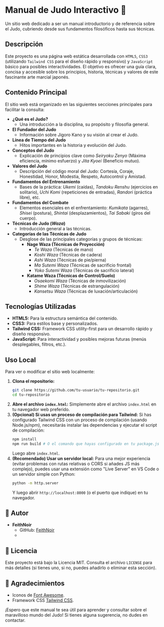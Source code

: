 # Manual de Judo Interactivo 🥋

Un sitio web dedicado a ser un manual introductorio y de referencia sobre el Judo, cubriendo desde sus fundamentos filosóficos hasta sus técnicas.

## Descripción

Este proyecto es una página web estática desarrollada con `HTML5`, `CSS3` (utilizando `Tailwind CSS` para el diseño rápido y responsivo) y `JavaScript` básico para posibles interactividades. El objetivo es ofrecer una guía clara, concisa y accesible sobre los principios, historia, técnicas y valores de este fascinante arte marcial japonés.

## Contenido Principal

El sitio web está organizado en las siguientes secciones principales para facilitar la consulta:

*   **¿Qué es el Judo?**
    *   Una introducción a la disciplina, su propósito y filosofía general.
*   **El Fundador del Judo**
    *   Información sobre Jigoro Kano y su visión al crear el Judo.
*   **Línea de Tiempo del Judo**
    *   Hitos importantes en la historia y evolución del Judo.
*   **Conceptos del Judo**
    *   Explicación de principios clave como *Seiryoku Zenyo* (Máxima eficiencia, mínimo esfuerzo) y *Jita Kyoei* (Beneficio mutuo).
*   **Valores del Judo**
    *   Descripción del código moral del Judo: Cortesía, Coraje, Honestidad, Honor, Modestia, Respeto, Autocontrol y Amistad.
*   **Fundamentos del Entrenamiento**
    *   Bases de la práctica: *Ukemi* (caídas), *Tandoku Renshu* (ejercicios en solitario), *Uchi Komi* (repeticiones de entradas), *Randori* (práctica libre), etc.
*   **Fundamentos del Combate**
    *   Elementos esenciales en el enfrentamiento: *Kumikata* (agarres), *Shisei* (postura), *Shintai* (desplazamientos), *Tai Sabaki* (giros del cuerpo).
*   **Técnicas de Judo (*Waza*)**
    *   Introducción general a las técnicas.
*   **Categorías de las Técnicas de Judo**
    *   Desglose de las principales categorías y grupos de técnicas:
        *   **Nage Waza (Técnicas de Proyección)**
            *   *Te Waza* (Técnicas de mano)
            *   *Koshi Waza* (Técnicas de cadera)
            *   *Ashi Waza* (Técnicas de pie/pierna)
            *   *Ma Sutemi Waza* (Técnicas de sacrificio frontal)
            *   *Yoko Sutemi Waza* (Técnicas de sacrificio lateral)
        *   **Katame Waza (Técnicas de Control/Suelo)**
            *   *Osaekomi Waza* (Técnicas de inmovilización)
            *   *Shime Waza* (Técnicas de estrangulación)
            *   *Kansetsu Waza* (Técnicas de luxación/articulación)

## Tecnologías Utilizadas

*   **HTML5:** Para la estructura semántica del contenido.
*   **CSS3:** Para estilos base y personalizados.
*   **Tailwind CSS:** Framework CSS utility-first para un desarrollo rápido y diseño responsivo.
*   **JavaScript:** Para interactividad y posibles mejoras futuras (menús desplegables, filtros, etc.).

## Uso Local

Para ver o modificar el sitio web localmente:

1.  **Clona el repositorio:**
    ```bash
    git clone https://github.com/tu-usuario/tu-repositorio.git
    cd tu-repositorio
    ```
2.  **Abre el archivo `index.html`:**
    Simplemente abre el archivo `index.html` en tu navegador web preferido.
3.  **(Opcional) Si usas un proceso de compilación para Tailwind:**
    Si has configurado Tailwind CSS con un proceso de compilación (usando Node.js/npm), necesitarás instalar las dependencias y ejecutar el script de compilación:
    ```bash
    npm install
    npm run build # O el comando que hayas configurado en tu package.json
    ```
    Luego abre `index.html`.
4.  **(Recomendado) Usar un servidor local:**
    Para una mejor experiencia (evitar problemas con rutas relativas o CORS si añades JS más complejo), puedes usar una extensión como "Live Server" en VS Code o un servidor simple con Python:
    ```bash
    python -m http.server
    ```
    Y luego abrir `http://localhost:8000` (o el puerto que indique) en tu navegador.

## 👤 Autor

*   **FeithNoir**
    *   GitHub: [FeithNoir](https://github.com/FeithNoir)
    *   <!-- Puedes añadir otros enlaces si quieres (Twitter, etc.) -->

## 📄 Licencia

Este proyecto está bajo la Licencia MIT. Consulta el archivo `LICENSE` para más detalles (si tienes uno, si no, puedes añadirlo o eliminar esta sección).

## 🙏 Agradecimientos

*   Iconos de [Font Awesome](https://fontawesome.com/).
*   Framework CSS [Tailwind CSS](https://tailwindcss.com/).

¡Espero que este manual te sea útil para aprender y consultar sobre el maravilloso mundo del Judo! Si tienes alguna sugerencia, no dudes en contactar.